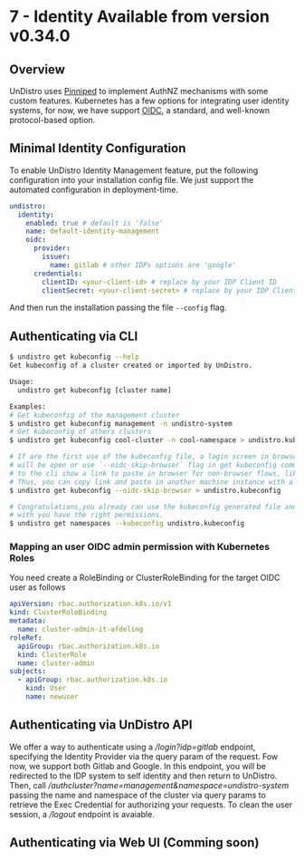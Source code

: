 # 7 - Identity <TagVersion type="version">Available from version v0.34.0</TagVersion>

## Overview
UnDistro uses [Pinniped](https://pinniped.dev) to implement AuthNZ mechanisms with some custom features.
Kubernetes has a few options for integrating user identity systems, for now, we have
support [OIDC](https://openid.net/connect), a standard, and well-known protocol-based option.

## Minimal Identity Configuration
To enable UnDistro Identity Management feature, put the following configuration into your installation config file.
We just support the automated configuration in deployment-time.
```yaml
undistro:
  identity:
    enabled: true # default is 'false'
    name: default-identity-management
    oidc:
      provider:
        issuer:
          name: gitlab # other IDPs options are 'google'
      credentials:
        clientID: <your-client-id> # replace by your IDP Client ID
        clientSecret: <your-client-secret> # replace by your IDP Client Secret
```

And then run the installation passing the file `--config` flag.

## Authenticating via CLI
```bash
$ undistro get kubeconfig --help
Get kubeconfig of a cluster created or imported by UnDistro.

Usage:
  undistro get kubeconfig [cluster name]

Examples:
# Get kubeconfig of the management cluster
$ undistro get kubeconfig management -n undistro-system
# Get kubeconfig of others clusters
$ undistro get kubeconfig cool-cluster -n cool-namespace > undistro.kubeconfig

# If are the first use of the kubeconfig file, a login screen in browser
# will be open or use `--oidc-skip-browser` flag in get kubeconfig command
# to the cli show a link to paste in browser for non-browser flows, like an remote server.
# Thus, you can copy link and paste in another machine instance with a real browser.
$ undistro get kubeconfig --oidc-skip-browser > undistro.kubeconfig

# Congratulations,you already can use the kubeconfig generated file and do authorized requests
# with you have the right permissions.
$ undistro get namespaces --kubeconfig undistro.kubeconfig
```

### Mapping an user OIDC admin permission with Kubernetes Roles
You need create a RoleBinding or ClusterRoleBinding for the target OIDC user as follows

```yaml
apiVersion: rbac.authorization.k8s.io/v1
kind: ClusterRoleBinding
metadata:
  name: cluster-admin-it-afdeling
roleRef:
  apiGroup: rbac.authorization.k8s.io
  kind: ClusterRole
  name: cluster-admin
subjects:
  - apiGroup: rbac.authorization.k8s.io
    kind: User
    name: newuser
```

## Authenticating via UnDistro API
We offer a way to authenticate using a _/login?idp=gitlab_ endpoint, specifying the Identity Provider via
the query param of the request. Fow now, we support both Gitlab and Google. In this endpoint, you will be
redirected to the IDP system to self identity and then return to UnDistro.
Then, call _/authcluster?name=management&namespace=undistro-system_ passing the name and namespace of the
cluster via query params to retrieve the Exec Credential for authorizing your requests.
To clean the user session, a _/logout_ endpoint is avaiable.

## Authenticating via Web UI (Comming soon)